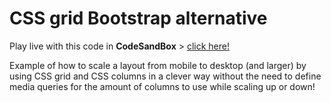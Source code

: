 # CSS grid Bootstrap alternative

Play live with this code in **CodeSandBox** > [click here!](https://codesandbox.io/s/github/davidvandenbor/css-grid-bootstrap-alternative)

Example of how to scale a layout from mobile to desktop (and larger) by using CSS grid and CSS columns in a clever way without the need to define media queries for the amount of columns to use while scaling up or down!

